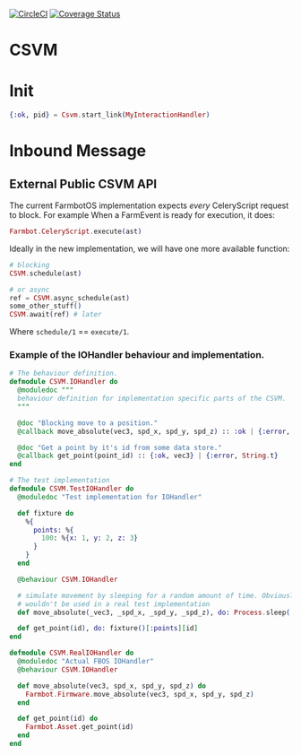 [![CircleCI](https://circleci.com/gh/FarmBot-Labs/CeleryScript-Runtime/tree/master.svg?style=svg)](https://circleci.com/gh/FarmBot-Labs/CeleryScript-Runtime/tree/master)
[![Coverage Status](https://coveralls.io/repos/github/FarmBot-Labs/CeleryScript-Runtime/badge.svg?branch=master)](https://coveralls.io/github/FarmBot-Labs/CeleryScript-Runtime?branch=master)

# CSVM

# Init

```elixir
{:ok, pid} = Csvm.start_link(MyInteractionHandler)
```

# Inbound Message

## External Public CSVM API

The current FarmbotOS implementation expects _every_ CeleryScript request to block.
For example When a FarmEvent is ready for execution, it does:
```elixir
Farmbot.CeleryScript.execute(ast)
```

Ideally in the new implementation, we will have one more available function:
```elixir
# blocking
CSVM.schedule(ast)

# or async
ref = CSVM.async_schedule(ast)
some_other_stuff()
CSVM.await(ref) # later
```

Where `schedule/1` == `execute/1`.

### Example of the IOHandler behaviour and implementation.
```elixir
# The behaviour definition.
defmodule CSVM.IOHandler do
  @moduledoc """
  behaviour definition for implementation specific parts of the CSVM.
  """

  @doc "Blocking move to a position."
  @callback move_absolute(vec3, spd_x, spd_y, spd_z) :: :ok | {:error, String.t}

  @doc "Get a point by it's id from some data store."
  @callback get_point(point_id) :: {:ok, vec3} | {:error, String.t}
end

# The test implementation
defmodule CSVM.TestIOHandler do
  @moduledoc "Test implementation for IOHandler"

  def fixture do
    %{
      points: %{
        100: %{x: 1, y: 2, z: 3}
      }
    }
  end

  @behaviour CSVM.IOHandler

  # simulate movement by sleeping for a random amount of time. Obviously this
  # wouldn't be used in a real test implementation
  def move_absolute(_vec3, _spd_x, _spd_y, _spd_z), do: Process.sleep(:rand.uniform(5000))

  def get_point(id), do: fixture()[:points][id]
end

defmodule CSVM.RealIOHandler do
  @moduledoc "Actual FBOS IOHandler"
  @behaviour CSVM.IOHandler

  def move_absolute(vec3, spd_x, spd_y, spd_z) do
    Farmbot.Firmware.move_absolute(vec3, spd_x, spd_y, spd_z)
  end

  def get_point(id) do
    Farmbot.Asset.get_point(id)
  end
end
```
